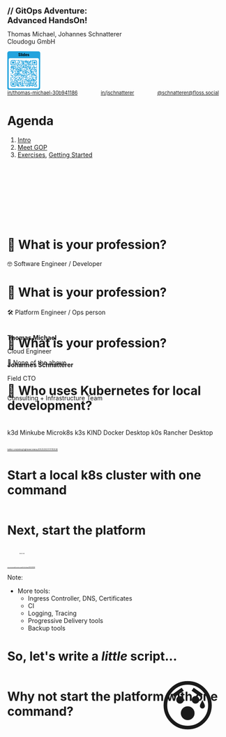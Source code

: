 <style>
/* You can optimize the font size of your presentation inline like so: */
  .reveal {
    font-size: 45px
  }
.reveal h1,
.reveal h2,
.reveal h3,
.reveal h4,
.reveal h5,
.reveal h6 {
  /* Save some space on the slides */
  margin: 0 0 20px 0;
}
</style>

<!-- .slide: style="text-align: center !important;font-size: 80%;"  -->
<!-- .slide: data-background-image="dist/theme/images/title-white.svg"  -->

<h1 class="title" style="margin-top: 0; font-size: 130%">
    <span class="title-accent">//</span> 
    GitOps Adventure:<br/> Advanced HandsOn!
</h1>
<p style="margin-top: 0">Thomas Michael, Johannes Schnatterer 
<br/>Cloudogu GmbH</p> 
<a style="margin: 0" title="Link to slides" href="https://cloudogu.github.io/workshop-cloudland25">
<?xml version="1.0" encoding="utf-8"?>
<svg xmlns="http://www.w3.org/2000/svg" xmlns:xlink="http://www.w3.org/1999/xlink" xml:space="preserve" width="15%" viewBox="0 0 1063.75 1241.0416666667"><g transform="scale(44.322916666667)" fill="#23a3dd"><path d="M1.3,28L22.6,28c0.7,0,1.3-0.6,1.3-1.3L24,1.4c0-0.7-0.6-1.3-1.3-1.3L1.4,0C0.7,0,0.1,0.6,0,1.3L0,26.6 C-0.1,27.4,0.5,28,1.3,28z M1,6c0-0.6,0.5-1,1-1L22,5c0.6,0,1,0.5,1,1L23,26c0,0.6-0.5,1-1,1L2,27c-0.6,0-1-0.5-1-1L1,6z"/></g>
    <g transform="translate(0,177.29166666667)" fill="#23a3dd">
<g transform="translate(290.375,106.375) scale(3.9483333333333)"><rect width="6" height="6"/></g>
        <g transform="translate(336.375,106.375) scale(3.9483333333333)"><rect width="6" height="6"/></g>
        <g transform="translate(359.375,106.375) scale(3.9483333333333)"><rect width="6" height="6"/></g>
        <g transform="translate(405.375,106.375) scale(3.9483333333333)"><rect width="6" height="6"/></g>
        <g transform="translate(451.375,106.375) scale(3.9483333333333)"><rect width="6" height="6"/></g>
        <g transform="translate(589.375,106.375) scale(3.9483333333333)"><rect width="6" height="6"/></g>
        <g transform="translate(750.375,106.375) scale(3.9483333333333)"><rect width="6" height="6"/></g>
        <g transform="translate(336.375,129.375) scale(3.9483333333333)"><rect width="6" height="6"/></g>
        <g transform="translate(382.375,129.375) scale(3.9483333333333)"><rect width="6" height="6"/></g>
        <g transform="translate(451.375,129.375) scale(3.9483333333333)"><rect width="6" height="6"/></g>
        <g transform="translate(474.375,129.375) scale(3.9483333333333)"><rect width="6" height="6"/></g>
        <g transform="translate(497.375,129.375) scale(3.9483333333333)"><rect width="6" height="6"/></g>
        <g transform="translate(520.375,129.375) scale(3.9483333333333)"><rect width="6" height="6"/></g>
        <g transform="translate(543.375,129.375) scale(3.9483333333333)"><rect width="6" height="6"/></g>
        <g transform="translate(566.375,129.375) scale(3.9483333333333)"><rect width="6" height="6"/></g>
        <g transform="translate(589.375,129.375) scale(3.9483333333333)"><rect width="6" height="6"/></g>
        <g transform="translate(612.375,129.375) scale(3.9483333333333)"><rect width="6" height="6"/></g>
        <g transform="translate(635.375,129.375) scale(3.9483333333333)"><rect width="6" height="6"/></g>
        <g transform="translate(658.375,129.375) scale(3.9483333333333)"><rect width="6" height="6"/></g>
        <g transform="translate(681.375,129.375) scale(3.9483333333333)"><rect width="6" height="6"/></g>
        <g transform="translate(727.375,129.375) scale(3.9483333333333)"><rect width="6" height="6"/></g>
        <g transform="translate(750.375,129.375) scale(3.9483333333333)"><rect width="6" height="6"/></g>
        <g transform="translate(382.375,152.375) scale(3.9483333333333)"><rect width="6" height="6"/></g>
        <g transform="translate(451.375,152.375) scale(3.9483333333333)"><rect width="6" height="6"/></g>
        <g transform="translate(497.375,152.375) scale(3.9483333333333)"><rect width="6" height="6"/></g>
        <g transform="translate(566.375,152.375) scale(3.9483333333333)"><rect width="6" height="6"/></g>
        <g transform="translate(589.375,152.375) scale(3.9483333333333)"><rect width="6" height="6"/></g>
        <g transform="translate(612.375,152.375) scale(3.9483333333333)"><rect width="6" height="6"/></g>
        <g transform="translate(635.375,152.375) scale(3.9483333333333)"><rect width="6" height="6"/></g>
        <g transform="translate(704.375,152.375) scale(3.9483333333333)"><rect width="6" height="6"/></g>
        <g transform="translate(727.375,152.375) scale(3.9483333333333)"><rect width="6" height="6"/></g>
        <g transform="translate(750.375,152.375) scale(3.9483333333333)"><rect width="6" height="6"/></g>
        <g transform="translate(313.375,175.375) scale(3.9483333333333)"><rect width="6" height="6"/></g>
        <g transform="translate(359.375,175.375) scale(3.9483333333333)"><rect width="6" height="6"/></g>
        <g transform="translate(382.375,175.375) scale(3.9483333333333)"><rect width="6" height="6"/></g>
        <g transform="translate(474.375,175.375) scale(3.9483333333333)"><rect width="6" height="6"/></g>
        <g transform="translate(497.375,175.375) scale(3.9483333333333)"><rect width="6" height="6"/></g>
        <g transform="translate(520.375,175.375) scale(3.9483333333333)"><rect width="6" height="6"/></g>
        <g transform="translate(566.375,175.375) scale(3.9483333333333)"><rect width="6" height="6"/></g>
        <g transform="translate(612.375,175.375) scale(3.9483333333333)"><rect width="6" height="6"/></g>
        <g transform="translate(635.375,175.375) scale(3.9483333333333)"><rect width="6" height="6"/></g>
        <g transform="translate(658.375,175.375) scale(3.9483333333333)"><rect width="6" height="6"/></g>
        <g transform="translate(681.375,175.375) scale(3.9483333333333)"><rect width="6" height="6"/></g>
        <g transform="translate(704.375,175.375) scale(3.9483333333333)"><rect width="6" height="6"/></g>
        <g transform="translate(727.375,175.375) scale(3.9483333333333)"><rect width="6" height="6"/></g>
        <g transform="translate(290.375,198.375) scale(3.9483333333333)"><rect width="6" height="6"/></g>
        <g transform="translate(336.375,198.375) scale(3.9483333333333)"><rect width="6" height="6"/></g>
        <g transform="translate(451.375,198.375) scale(3.9483333333333)"><rect width="6" height="6"/></g>
        <g transform="translate(497.375,198.375) scale(3.9483333333333)"><rect width="6" height="6"/></g>
        <g transform="translate(520.375,198.375) scale(3.9483333333333)"><rect width="6" height="6"/></g>
        <g transform="translate(635.375,198.375) scale(3.9483333333333)"><rect width="6" height="6"/></g>
        <g transform="translate(681.375,198.375) scale(3.9483333333333)"><rect width="6" height="6"/></g>
        <g transform="translate(290.375,221.375) scale(3.9483333333333)"><rect width="6" height="6"/></g>
        <g transform="translate(336.375,221.375) scale(3.9483333333333)"><rect width="6" height="6"/></g>
        <g transform="translate(359.375,221.375) scale(3.9483333333333)"><rect width="6" height="6"/></g>
        <g transform="translate(405.375,221.375) scale(3.9483333333333)"><rect width="6" height="6"/></g>
        <g transform="translate(474.375,221.375) scale(3.9483333333333)"><rect width="6" height="6"/></g>
        <g transform="translate(497.375,221.375) scale(3.9483333333333)"><rect width="6" height="6"/></g>
        <g transform="translate(520.375,221.375) scale(3.9483333333333)"><rect width="6" height="6"/></g>
        <g transform="translate(566.375,221.375) scale(3.9483333333333)"><rect width="6" height="6"/></g>
        <g transform="translate(612.375,221.375) scale(3.9483333333333)"><rect width="6" height="6"/></g>
        <g transform="translate(658.375,221.375) scale(3.9483333333333)"><rect width="6" height="6"/></g>
        <g transform="translate(681.375,221.375) scale(3.9483333333333)"><rect width="6" height="6"/></g>
        <g transform="translate(704.375,221.375) scale(3.9483333333333)"><rect width="6" height="6"/></g>
        <g transform="translate(727.375,221.375) scale(3.9483333333333)"><rect width="6" height="6"/></g>
        <g transform="translate(750.375,221.375) scale(3.9483333333333)"><rect width="6" height="6"/></g>
        <g transform="translate(290.375,244.375) scale(3.9483333333333)"><rect width="6" height="6"/></g>
        <g transform="translate(336.375,244.375) scale(3.9483333333333)"><rect width="6" height="6"/></g>
        <g transform="translate(382.375,244.375) scale(3.9483333333333)"><rect width="6" height="6"/></g>
        <g transform="translate(428.375,244.375) scale(3.9483333333333)"><rect width="6" height="6"/></g>
        <g transform="translate(474.375,244.375) scale(3.9483333333333)"><rect width="6" height="6"/></g>
        <g transform="translate(520.375,244.375) scale(3.9483333333333)"><rect width="6" height="6"/></g>
        <g transform="translate(566.375,244.375) scale(3.9483333333333)"><rect width="6" height="6"/></g>
        <g transform="translate(612.375,244.375) scale(3.9483333333333)"><rect width="6" height="6"/></g>
        <g transform="translate(658.375,244.375) scale(3.9483333333333)"><rect width="6" height="6"/></g>
        <g transform="translate(704.375,244.375) scale(3.9483333333333)"><rect width="6" height="6"/></g>
        <g transform="translate(750.375,244.375) scale(3.9483333333333)"><rect width="6" height="6"/></g>
        <g transform="translate(313.375,267.375) scale(3.9483333333333)"><rect width="6" height="6"/></g>
        <g transform="translate(336.375,267.375) scale(3.9483333333333)"><rect width="6" height="6"/></g>
        <g transform="translate(382.375,267.375) scale(3.9483333333333)"><rect width="6" height="6"/></g>
        <g transform="translate(451.375,267.375) scale(3.9483333333333)"><rect width="6" height="6"/></g>
        <g transform="translate(520.375,267.375) scale(3.9483333333333)"><rect width="6" height="6"/></g>
        <g transform="translate(566.375,267.375) scale(3.9483333333333)"><rect width="6" height="6"/></g>
        <g transform="translate(589.375,267.375) scale(3.9483333333333)"><rect width="6" height="6"/></g>
        <g transform="translate(612.375,267.375) scale(3.9483333333333)"><rect width="6" height="6"/></g>
        <g transform="translate(681.375,267.375) scale(3.9483333333333)"><rect width="6" height="6"/></g>
        <g transform="translate(750.375,267.375) scale(3.9483333333333)"><rect width="6" height="6"/></g>
        <g transform="translate(129.375,290.375) scale(3.9483333333333)"><rect width="6" height="6"/></g>
        <g transform="translate(152.375,290.375) scale(3.9483333333333)"><rect width="6" height="6"/></g>
        <g transform="translate(175.375,290.375) scale(3.9483333333333)"><rect width="6" height="6"/></g>
        <g transform="translate(198.375,290.375) scale(3.9483333333333)"><rect width="6" height="6"/></g>
        <g transform="translate(221.375,290.375) scale(3.9483333333333)"><rect width="6" height="6"/></g>
        <g transform="translate(244.375,290.375) scale(3.9483333333333)"><rect width="6" height="6"/></g>
        <g transform="translate(267.375,290.375) scale(3.9483333333333)"><rect width="6" height="6"/></g>
        <g transform="translate(313.375,290.375) scale(3.9483333333333)"><rect width="6" height="6"/></g>
        <g transform="translate(405.375,290.375) scale(3.9483333333333)"><rect width="6" height="6"/></g>
        <g transform="translate(428.375,290.375) scale(3.9483333333333)"><rect width="6" height="6"/></g>
        <g transform="translate(451.375,290.375) scale(3.9483333333333)"><rect width="6" height="6"/></g>
        <g transform="translate(497.375,290.375) scale(3.9483333333333)"><rect width="6" height="6"/></g>
        <g transform="translate(520.375,290.375) scale(3.9483333333333)"><rect width="6" height="6"/></g>
        <g transform="translate(566.375,290.375) scale(3.9483333333333)"><rect width="6" height="6"/></g>
        <g transform="translate(612.375,290.375) scale(3.9483333333333)"><rect width="6" height="6"/></g>
        <g transform="translate(658.375,290.375) scale(3.9483333333333)"><rect width="6" height="6"/></g>
        <g transform="translate(704.375,290.375) scale(3.9483333333333)"><rect width="6" height="6"/></g>
        <g transform="translate(750.375,290.375) scale(3.9483333333333)"><rect width="6" height="6"/></g>
        <g transform="translate(819.375,290.375) scale(3.9483333333333)"><rect width="6" height="6"/></g>
        <g transform="translate(842.375,290.375) scale(3.9483333333333)"><rect width="6" height="6"/></g>
        <g transform="translate(934.375,290.375) scale(3.9483333333333)"><rect width="6" height="6"/></g>
        <g transform="translate(106.375,313.375) scale(3.9483333333333)"><rect width="6" height="6"/></g>
        <g transform="translate(129.375,313.375) scale(3.9483333333333)"><rect width="6" height="6"/></g>
        <g transform="translate(152.375,313.375) scale(3.9483333333333)"><rect width="6" height="6"/></g>
        <g transform="translate(198.375,313.375) scale(3.9483333333333)"><rect width="6" height="6"/></g>
        <g transform="translate(336.375,313.375) scale(3.9483333333333)"><rect width="6" height="6"/></g>
        <g transform="translate(359.375,313.375) scale(3.9483333333333)"><rect width="6" height="6"/></g>
        <g transform="translate(497.375,313.375) scale(3.9483333333333)"><rect width="6" height="6"/></g>
        <g transform="translate(520.375,313.375) scale(3.9483333333333)"><rect width="6" height="6"/></g>
        <g transform="translate(566.375,313.375) scale(3.9483333333333)"><rect width="6" height="6"/></g>
        <g transform="translate(612.375,313.375) scale(3.9483333333333)"><rect width="6" height="6"/></g>
        <g transform="translate(635.375,313.375) scale(3.9483333333333)"><rect width="6" height="6"/></g>
        <g transform="translate(658.375,313.375) scale(3.9483333333333)"><rect width="6" height="6"/></g>
        <g transform="translate(681.375,313.375) scale(3.9483333333333)"><rect width="6" height="6"/></g>
        <g transform="translate(727.375,313.375) scale(3.9483333333333)"><rect width="6" height="6"/></g>
        <g transform="translate(865.375,313.375) scale(3.9483333333333)"><rect width="6" height="6"/></g>
        <g transform="translate(106.375,336.375) scale(3.9483333333333)"><rect width="6" height="6"/></g>
        <g transform="translate(129.375,336.375) scale(3.9483333333333)"><rect width="6" height="6"/></g>
        <g transform="translate(152.375,336.375) scale(3.9483333333333)"><rect width="6" height="6"/></g>
        <g transform="translate(175.375,336.375) scale(3.9483333333333)"><rect width="6" height="6"/></g>
        <g transform="translate(198.375,336.375) scale(3.9483333333333)"><rect width="6" height="6"/></g>
        <g transform="translate(244.375,336.375) scale(3.9483333333333)"><rect width="6" height="6"/></g>
        <g transform="translate(267.375,336.375) scale(3.9483333333333)"><rect width="6" height="6"/></g>
        <g transform="translate(313.375,336.375) scale(3.9483333333333)"><rect width="6" height="6"/></g>
        <g transform="translate(359.375,336.375) scale(3.9483333333333)"><rect width="6" height="6"/></g>
        <g transform="translate(382.375,336.375) scale(3.9483333333333)"><rect width="6" height="6"/></g>
        <g transform="translate(405.375,336.375) scale(3.9483333333333)"><rect width="6" height="6"/></g>
        <g transform="translate(451.375,336.375) scale(3.9483333333333)"><rect width="6" height="6"/></g>
        <g transform="translate(474.375,336.375) scale(3.9483333333333)"><rect width="6" height="6"/></g>
        <g transform="translate(497.375,336.375) scale(3.9483333333333)"><rect width="6" height="6"/></g>
        <g transform="translate(520.375,336.375) scale(3.9483333333333)"><rect width="6" height="6"/></g>
        <g transform="translate(543.375,336.375) scale(3.9483333333333)"><rect width="6" height="6"/></g>
        <g transform="translate(566.375,336.375) scale(3.9483333333333)"><rect width="6" height="6"/></g>
        <g transform="translate(589.375,336.375) scale(3.9483333333333)"><rect width="6" height="6"/></g>
        <g transform="translate(612.375,336.375) scale(3.9483333333333)"><rect width="6" height="6"/></g>
        <g transform="translate(681.375,336.375) scale(3.9483333333333)"><rect width="6" height="6"/></g>
        <g transform="translate(704.375,336.375) scale(3.9483333333333)"><rect width="6" height="6"/></g>
        <g transform="translate(727.375,336.375) scale(3.9483333333333)"><rect width="6" height="6"/></g>
        <g transform="translate(750.375,336.375) scale(3.9483333333333)"><rect width="6" height="6"/></g>
        <g transform="translate(796.375,336.375) scale(3.9483333333333)"><rect width="6" height="6"/></g>
        <g transform="translate(819.375,336.375) scale(3.9483333333333)"><rect width="6" height="6"/></g>
        <g transform="translate(842.375,336.375) scale(3.9483333333333)"><rect width="6" height="6"/></g>
        <g transform="translate(865.375,336.375) scale(3.9483333333333)"><rect width="6" height="6"/></g>
        <g transform="translate(888.375,336.375) scale(3.9483333333333)"><rect width="6" height="6"/></g>
        <g transform="translate(911.375,336.375) scale(3.9483333333333)"><rect width="6" height="6"/></g>
        <g transform="translate(934.375,336.375) scale(3.9483333333333)"><rect width="6" height="6"/></g>
        <g transform="translate(129.375,359.375) scale(3.9483333333333)"><rect width="6" height="6"/></g>
        <g transform="translate(175.375,359.375) scale(3.9483333333333)"><rect width="6" height="6"/></g>
        <g transform="translate(198.375,359.375) scale(3.9483333333333)"><rect width="6" height="6"/></g>
        <g transform="translate(221.375,359.375) scale(3.9483333333333)"><rect width="6" height="6"/></g>
        <g transform="translate(267.375,359.375) scale(3.9483333333333)"><rect width="6" height="6"/></g>
        <g transform="translate(313.375,359.375) scale(3.9483333333333)"><rect width="6" height="6"/></g>
        <g transform="translate(405.375,359.375) scale(3.9483333333333)"><rect width="6" height="6"/></g>
        <g transform="translate(428.375,359.375) scale(3.9483333333333)"><rect width="6" height="6"/></g>
        <g transform="translate(589.375,359.375) scale(3.9483333333333)"><rect width="6" height="6"/></g>
        <g transform="translate(635.375,359.375) scale(3.9483333333333)"><rect width="6" height="6"/></g>
        <g transform="translate(704.375,359.375) scale(3.9483333333333)"><rect width="6" height="6"/></g>
        <g transform="translate(727.375,359.375) scale(3.9483333333333)"><rect width="6" height="6"/></g>
        <g transform="translate(796.375,359.375) scale(3.9483333333333)"><rect width="6" height="6"/></g>
        <g transform="translate(865.375,359.375) scale(3.9483333333333)"><rect width="6" height="6"/></g>
        <g transform="translate(106.375,382.375) scale(3.9483333333333)"><rect width="6" height="6"/></g>
        <g transform="translate(175.375,382.375) scale(3.9483333333333)"><rect width="6" height="6"/></g>
        <g transform="translate(198.375,382.375) scale(3.9483333333333)"><rect width="6" height="6"/></g>
        <g transform="translate(244.375,382.375) scale(3.9483333333333)"><rect width="6" height="6"/></g>
        <g transform="translate(290.375,382.375) scale(3.9483333333333)"><rect width="6" height="6"/></g>
        <g transform="translate(313.375,382.375) scale(3.9483333333333)"><rect width="6" height="6"/></g>
        <g transform="translate(336.375,382.375) scale(3.9483333333333)"><rect width="6" height="6"/></g>
        <g transform="translate(359.375,382.375) scale(3.9483333333333)"><rect width="6" height="6"/></g>
        <g transform="translate(382.375,382.375) scale(3.9483333333333)"><rect width="6" height="6"/></g>
        <g transform="translate(405.375,382.375) scale(3.9483333333333)"><rect width="6" height="6"/></g>
        <g transform="translate(451.375,382.375) scale(3.9483333333333)"><rect width="6" height="6"/></g>
        <g transform="translate(474.375,382.375) scale(3.9483333333333)"><rect width="6" height="6"/></g>
        <g transform="translate(543.375,382.375) scale(3.9483333333333)"><rect width="6" height="6"/></g>
        <g transform="translate(612.375,382.375) scale(3.9483333333333)"><rect width="6" height="6"/></g>
        <g transform="translate(635.375,382.375) scale(3.9483333333333)"><rect width="6" height="6"/></g>
        <g transform="translate(681.375,382.375) scale(3.9483333333333)"><rect width="6" height="6"/></g>
        <g transform="translate(704.375,382.375) scale(3.9483333333333)"><rect width="6" height="6"/></g>
        <g transform="translate(727.375,382.375) scale(3.9483333333333)"><rect width="6" height="6"/></g>
        <g transform="translate(773.375,382.375) scale(3.9483333333333)"><rect width="6" height="6"/></g>
        <g transform="translate(796.375,382.375) scale(3.9483333333333)"><rect width="6" height="6"/></g>
        <g transform="translate(842.375,382.375) scale(3.9483333333333)"><rect width="6" height="6"/></g>
        <g transform="translate(888.375,382.375) scale(3.9483333333333)"><rect width="6" height="6"/></g>
        <g transform="translate(934.375,382.375) scale(3.9483333333333)"><rect width="6" height="6"/></g>
        <g transform="translate(106.375,405.375) scale(3.9483333333333)"><rect width="6" height="6"/></g>
        <g transform="translate(175.375,405.375) scale(3.9483333333333)"><rect width="6" height="6"/></g>
        <g transform="translate(267.375,405.375) scale(3.9483333333333)"><rect width="6" height="6"/></g>
        <g transform="translate(290.375,405.375) scale(3.9483333333333)"><rect width="6" height="6"/></g>
        <g transform="translate(336.375,405.375) scale(3.9483333333333)"><rect width="6" height="6"/></g>
        <g transform="translate(359.375,405.375) scale(3.9483333333333)"><rect width="6" height="6"/></g>
        <g transform="translate(405.375,405.375) scale(3.9483333333333)"><rect width="6" height="6"/></g>
        <g transform="translate(428.375,405.375) scale(3.9483333333333)"><rect width="6" height="6"/></g>
        <g transform="translate(520.375,405.375) scale(3.9483333333333)"><rect width="6" height="6"/></g>
        <g transform="translate(589.375,405.375) scale(3.9483333333333)"><rect width="6" height="6"/></g>
        <g transform="translate(635.375,405.375) scale(3.9483333333333)"><rect width="6" height="6"/></g>
        <g transform="translate(750.375,405.375) scale(3.9483333333333)"><rect width="6" height="6"/></g>
        <g transform="translate(773.375,405.375) scale(3.9483333333333)"><rect width="6" height="6"/></g>
        <g transform="translate(819.375,405.375) scale(3.9483333333333)"><rect width="6" height="6"/></g>
        <g transform="translate(865.375,405.375) scale(3.9483333333333)"><rect width="6" height="6"/></g>
        <g transform="translate(888.375,405.375) scale(3.9483333333333)"><rect width="6" height="6"/></g>
        <g transform="translate(911.375,405.375) scale(3.9483333333333)"><rect width="6" height="6"/></g>
        <g transform="translate(129.375,428.375) scale(3.9483333333333)"><rect width="6" height="6"/></g>
        <g transform="translate(175.375,428.375) scale(3.9483333333333)"><rect width="6" height="6"/></g>
        <g transform="translate(244.375,428.375) scale(3.9483333333333)"><rect width="6" height="6"/></g>
        <g transform="translate(290.375,428.375) scale(3.9483333333333)"><rect width="6" height="6"/></g>
        <g transform="translate(336.375,428.375) scale(3.9483333333333)"><rect width="6" height="6"/></g>
        <g transform="translate(382.375,428.375) scale(3.9483333333333)"><rect width="6" height="6"/></g>
        <g transform="translate(405.375,428.375) scale(3.9483333333333)"><rect width="6" height="6"/></g>
        <g transform="translate(428.375,428.375) scale(3.9483333333333)"><rect width="6" height="6"/></g>
        <g transform="translate(451.375,428.375) scale(3.9483333333333)"><rect width="6" height="6"/></g>
        <g transform="translate(474.375,428.375) scale(3.9483333333333)"><rect width="6" height="6"/></g>
        <g transform="translate(543.375,428.375) scale(3.9483333333333)"><rect width="6" height="6"/></g>
        <g transform="translate(566.375,428.375) scale(3.9483333333333)"><rect width="6" height="6"/></g>
        <g transform="translate(589.375,428.375) scale(3.9483333333333)"><rect width="6" height="6"/></g>
        <g transform="translate(681.375,428.375) scale(3.9483333333333)"><rect width="6" height="6"/></g>
        <g transform="translate(727.375,428.375) scale(3.9483333333333)"><rect width="6" height="6"/></g>
        <g transform="translate(750.375,428.375) scale(3.9483333333333)"><rect width="6" height="6"/></g>
        <g transform="translate(865.375,428.375) scale(3.9483333333333)"><rect width="6" height="6"/></g>
        <g transform="translate(911.375,428.375) scale(3.9483333333333)"><rect width="6" height="6"/></g>
        <g transform="translate(934.375,428.375) scale(3.9483333333333)"><rect width="6" height="6"/></g>
        <g transform="translate(106.375,451.375) scale(3.9483333333333)"><rect width="6" height="6"/></g>
        <g transform="translate(129.375,451.375) scale(3.9483333333333)"><rect width="6" height="6"/></g>
        <g transform="translate(152.375,451.375) scale(3.9483333333333)"><rect width="6" height="6"/></g>
        <g transform="translate(221.375,451.375) scale(3.9483333333333)"><rect width="6" height="6"/></g>
        <g transform="translate(313.375,451.375) scale(3.9483333333333)"><rect width="6" height="6"/></g>
        <g transform="translate(336.375,451.375) scale(3.9483333333333)"><rect width="6" height="6"/></g>
        <g transform="translate(359.375,451.375) scale(3.9483333333333)"><rect width="6" height="6"/></g>
        <g transform="translate(382.375,451.375) scale(3.9483333333333)"><rect width="6" height="6"/></g>
        <g transform="translate(405.375,451.375) scale(3.9483333333333)"><rect width="6" height="6"/></g>
        <g transform="translate(428.375,451.375) scale(3.9483333333333)"><rect width="6" height="6"/></g>
        <g transform="translate(497.375,451.375) scale(3.9483333333333)"><rect width="6" height="6"/></g>
        <g transform="translate(520.375,451.375) scale(3.9483333333333)"><rect width="6" height="6"/></g>
        <g transform="translate(589.375,451.375) scale(3.9483333333333)"><rect width="6" height="6"/></g>
        <g transform="translate(612.375,451.375) scale(3.9483333333333)"><rect width="6" height="6"/></g>
        <g transform="translate(635.375,451.375) scale(3.9483333333333)"><rect width="6" height="6"/></g>
        <g transform="translate(727.375,451.375) scale(3.9483333333333)"><rect width="6" height="6"/></g>
        <g transform="translate(750.375,451.375) scale(3.9483333333333)"><rect width="6" height="6"/></g>
        <g transform="translate(773.375,451.375) scale(3.9483333333333)"><rect width="6" height="6"/></g>
        <g transform="translate(796.375,451.375) scale(3.9483333333333)"><rect width="6" height="6"/></g>
        <g transform="translate(842.375,451.375) scale(3.9483333333333)"><rect width="6" height="6"/></g>
        <g transform="translate(911.375,451.375) scale(3.9483333333333)"><rect width="6" height="6"/></g>
        <g transform="translate(152.375,474.375) scale(3.9483333333333)"><rect width="6" height="6"/></g>
        <g transform="translate(175.375,474.375) scale(3.9483333333333)"><rect width="6" height="6"/></g>
        <g transform="translate(244.375,474.375) scale(3.9483333333333)"><rect width="6" height="6"/></g>
        <g transform="translate(267.375,474.375) scale(3.9483333333333)"><rect width="6" height="6"/></g>
        <g transform="translate(313.375,474.375) scale(3.9483333333333)"><rect width="6" height="6"/></g>
        <g transform="translate(336.375,474.375) scale(3.9483333333333)"><rect width="6" height="6"/></g>
        <g transform="translate(359.375,474.375) scale(3.9483333333333)"><rect width="6" height="6"/></g>
        <g transform="translate(474.375,474.375) scale(3.9483333333333)"><rect width="6" height="6"/></g>
        <g transform="translate(497.375,474.375) scale(3.9483333333333)"><rect width="6" height="6"/></g>
        <g transform="translate(543.375,474.375) scale(3.9483333333333)"><rect width="6" height="6"/></g>
        <g transform="translate(566.375,474.375) scale(3.9483333333333)"><rect width="6" height="6"/></g>
        <g transform="translate(589.375,474.375) scale(3.9483333333333)"><rect width="6" height="6"/></g>
        <g transform="translate(635.375,474.375) scale(3.9483333333333)"><rect width="6" height="6"/></g>
        <g transform="translate(681.375,474.375) scale(3.9483333333333)"><rect width="6" height="6"/></g>
        <g transform="translate(750.375,474.375) scale(3.9483333333333)"><rect width="6" height="6"/></g>
        <g transform="translate(773.375,474.375) scale(3.9483333333333)"><rect width="6" height="6"/></g>
        <g transform="translate(796.375,474.375) scale(3.9483333333333)"><rect width="6" height="6"/></g>
        <g transform="translate(842.375,474.375) scale(3.9483333333333)"><rect width="6" height="6"/></g>
        <g transform="translate(888.375,474.375) scale(3.9483333333333)"><rect width="6" height="6"/></g>
        <g transform="translate(911.375,474.375) scale(3.9483333333333)"><rect width="6" height="6"/></g>
        <g transform="translate(934.375,474.375) scale(3.9483333333333)"><rect width="6" height="6"/></g>
        <g transform="translate(152.375,497.375) scale(3.9483333333333)"><rect width="6" height="6"/></g>
        <g transform="translate(175.375,497.375) scale(3.9483333333333)"><rect width="6" height="6"/></g>
        <g transform="translate(336.375,497.375) scale(3.9483333333333)"><rect width="6" height="6"/></g>
        <g transform="translate(382.375,497.375) scale(3.9483333333333)"><rect width="6" height="6"/></g>
        <g transform="translate(497.375,497.375) scale(3.9483333333333)"><rect width="6" height="6"/></g>
        <g transform="translate(566.375,497.375) scale(3.9483333333333)"><rect width="6" height="6"/></g>
        <g transform="translate(589.375,497.375) scale(3.9483333333333)"><rect width="6" height="6"/></g>
        <g transform="translate(612.375,497.375) scale(3.9483333333333)"><rect width="6" height="6"/></g>
        <g transform="translate(658.375,497.375) scale(3.9483333333333)"><rect width="6" height="6"/></g>
        <g transform="translate(681.375,497.375) scale(3.9483333333333)"><rect width="6" height="6"/></g>
        <g transform="translate(750.375,497.375) scale(3.9483333333333)"><rect width="6" height="6"/></g>
        <g transform="translate(773.375,497.375) scale(3.9483333333333)"><rect width="6" height="6"/></g>
        <g transform="translate(819.375,497.375) scale(3.9483333333333)"><rect width="6" height="6"/></g>
        <g transform="translate(152.375,520.375) scale(3.9483333333333)"><rect width="6" height="6"/></g>
        <g transform="translate(244.375,520.375) scale(3.9483333333333)"><rect width="6" height="6"/></g>
        <g transform="translate(267.375,520.375) scale(3.9483333333333)"><rect width="6" height="6"/></g>
        <g transform="translate(290.375,520.375) scale(3.9483333333333)"><rect width="6" height="6"/></g>
        <g transform="translate(313.375,520.375) scale(3.9483333333333)"><rect width="6" height="6"/></g>
        <g transform="translate(336.375,520.375) scale(3.9483333333333)"><rect width="6" height="6"/></g>
        <g transform="translate(359.375,520.375) scale(3.9483333333333)"><rect width="6" height="6"/></g>
        <g transform="translate(382.375,520.375) scale(3.9483333333333)"><rect width="6" height="6"/></g>
        <g transform="translate(474.375,520.375) scale(3.9483333333333)"><rect width="6" height="6"/></g>
        <g transform="translate(520.375,520.375) scale(3.9483333333333)"><rect width="6" height="6"/></g>
        <g transform="translate(543.375,520.375) scale(3.9483333333333)"><rect width="6" height="6"/></g>
        <g transform="translate(589.375,520.375) scale(3.9483333333333)"><rect width="6" height="6"/></g>
        <g transform="translate(612.375,520.375) scale(3.9483333333333)"><rect width="6" height="6"/></g>
        <g transform="translate(704.375,520.375) scale(3.9483333333333)"><rect width="6" height="6"/></g>
        <g transform="translate(727.375,520.375) scale(3.9483333333333)"><rect width="6" height="6"/></g>
        <g transform="translate(773.375,520.375) scale(3.9483333333333)"><rect width="6" height="6"/></g>
        <g transform="translate(819.375,520.375) scale(3.9483333333333)"><rect width="6" height="6"/></g>
        <g transform="translate(842.375,520.375) scale(3.9483333333333)"><rect width="6" height="6"/></g>
        <g transform="translate(911.375,520.375) scale(3.9483333333333)"><rect width="6" height="6"/></g>
        <g transform="translate(934.375,520.375) scale(3.9483333333333)"><rect width="6" height="6"/></g>
        <g transform="translate(106.375,543.375) scale(3.9483333333333)"><rect width="6" height="6"/></g>
        <g transform="translate(221.375,543.375) scale(3.9483333333333)"><rect width="6" height="6"/></g>
        <g transform="translate(267.375,543.375) scale(3.9483333333333)"><rect width="6" height="6"/></g>
        <g transform="translate(313.375,543.375) scale(3.9483333333333)"><rect width="6" height="6"/></g>
        <g transform="translate(336.375,543.375) scale(3.9483333333333)"><rect width="6" height="6"/></g>
        <g transform="translate(359.375,543.375) scale(3.9483333333333)"><rect width="6" height="6"/></g>
        <g transform="translate(405.375,543.375) scale(3.9483333333333)"><rect width="6" height="6"/></g>
        <g transform="translate(428.375,543.375) scale(3.9483333333333)"><rect width="6" height="6"/></g>
        <g transform="translate(520.375,543.375) scale(3.9483333333333)"><rect width="6" height="6"/></g>
        <g transform="translate(589.375,543.375) scale(3.9483333333333)"><rect width="6" height="6"/></g>
        <g transform="translate(658.375,543.375) scale(3.9483333333333)"><rect width="6" height="6"/></g>
        <g transform="translate(727.375,543.375) scale(3.9483333333333)"><rect width="6" height="6"/></g>
        <g transform="translate(773.375,543.375) scale(3.9483333333333)"><rect width="6" height="6"/></g>
        <g transform="translate(819.375,543.375) scale(3.9483333333333)"><rect width="6" height="6"/></g>
        <g transform="translate(865.375,543.375) scale(3.9483333333333)"><rect width="6" height="6"/></g>
        <g transform="translate(198.375,566.375) scale(3.9483333333333)"><rect width="6" height="6"/></g>
        <g transform="translate(244.375,566.375) scale(3.9483333333333)"><rect width="6" height="6"/></g>
        <g transform="translate(290.375,566.375) scale(3.9483333333333)"><rect width="6" height="6"/></g>
        <g transform="translate(313.375,566.375) scale(3.9483333333333)"><rect width="6" height="6"/></g>
        <g transform="translate(336.375,566.375) scale(3.9483333333333)"><rect width="6" height="6"/></g>
        <g transform="translate(382.375,566.375) scale(3.9483333333333)"><rect width="6" height="6"/></g>
        <g transform="translate(405.375,566.375) scale(3.9483333333333)"><rect width="6" height="6"/></g>
        <g transform="translate(451.375,566.375) scale(3.9483333333333)"><rect width="6" height="6"/></g>
        <g transform="translate(474.375,566.375) scale(3.9483333333333)"><rect width="6" height="6"/></g>
        <g transform="translate(543.375,566.375) scale(3.9483333333333)"><rect width="6" height="6"/></g>
        <g transform="translate(612.375,566.375) scale(3.9483333333333)"><rect width="6" height="6"/></g>
        <g transform="translate(658.375,566.375) scale(3.9483333333333)"><rect width="6" height="6"/></g>
        <g transform="translate(681.375,566.375) scale(3.9483333333333)"><rect width="6" height="6"/></g>
        <g transform="translate(704.375,566.375) scale(3.9483333333333)"><rect width="6" height="6"/></g>
        <g transform="translate(773.375,566.375) scale(3.9483333333333)"><rect width="6" height="6"/></g>
        <g transform="translate(796.375,566.375) scale(3.9483333333333)"><rect width="6" height="6"/></g>
        <g transform="translate(819.375,566.375) scale(3.9483333333333)"><rect width="6" height="6"/></g>
        <g transform="translate(842.375,566.375) scale(3.9483333333333)"><rect width="6" height="6"/></g>
        <g transform="translate(865.375,566.375) scale(3.9483333333333)"><rect width="6" height="6"/></g>
        <g transform="translate(888.375,566.375) scale(3.9483333333333)"><rect width="6" height="6"/></g>
        <g transform="translate(934.375,566.375) scale(3.9483333333333)"><rect width="6" height="6"/></g>
        <g transform="translate(106.375,589.375) scale(3.9483333333333)"><rect width="6" height="6"/></g>
        <g transform="translate(129.375,589.375) scale(3.9483333333333)"><rect width="6" height="6"/></g>
        <g transform="translate(152.375,589.375) scale(3.9483333333333)"><rect width="6" height="6"/></g>
        <g transform="translate(221.375,589.375) scale(3.9483333333333)"><rect width="6" height="6"/></g>
        <g transform="translate(267.375,589.375) scale(3.9483333333333)"><rect width="6" height="6"/></g>
        <g transform="translate(290.375,589.375) scale(3.9483333333333)"><rect width="6" height="6"/></g>
        <g transform="translate(336.375,589.375) scale(3.9483333333333)"><rect width="6" height="6"/></g>
        <g transform="translate(382.375,589.375) scale(3.9483333333333)"><rect width="6" height="6"/></g>
        <g transform="translate(428.375,589.375) scale(3.9483333333333)"><rect width="6" height="6"/></g>
        <g transform="translate(451.375,589.375) scale(3.9483333333333)"><rect width="6" height="6"/></g>
        <g transform="translate(474.375,589.375) scale(3.9483333333333)"><rect width="6" height="6"/></g>
        <g transform="translate(497.375,589.375) scale(3.9483333333333)"><rect width="6" height="6"/></g>
        <g transform="translate(520.375,589.375) scale(3.9483333333333)"><rect width="6" height="6"/></g>
        <g transform="translate(543.375,589.375) scale(3.9483333333333)"><rect width="6" height="6"/></g>
        <g transform="translate(566.375,589.375) scale(3.9483333333333)"><rect width="6" height="6"/></g>
        <g transform="translate(589.375,589.375) scale(3.9483333333333)"><rect width="6" height="6"/></g>
        <g transform="translate(635.375,589.375) scale(3.9483333333333)"><rect width="6" height="6"/></g>
        <g transform="translate(773.375,589.375) scale(3.9483333333333)"><rect width="6" height="6"/></g>
        <g transform="translate(819.375,589.375) scale(3.9483333333333)"><rect width="6" height="6"/></g>
        <g transform="translate(865.375,589.375) scale(3.9483333333333)"><rect width="6" height="6"/></g>
        <g transform="translate(888.375,589.375) scale(3.9483333333333)"><rect width="6" height="6"/></g>
        <g transform="translate(911.375,589.375) scale(3.9483333333333)"><rect width="6" height="6"/></g>
        <g transform="translate(152.375,612.375) scale(3.9483333333333)"><rect width="6" height="6"/></g>
        <g transform="translate(244.375,612.375) scale(3.9483333333333)"><rect width="6" height="6"/></g>
        <g transform="translate(267.375,612.375) scale(3.9483333333333)"><rect width="6" height="6"/></g>
        <g transform="translate(336.375,612.375) scale(3.9483333333333)"><rect width="6" height="6"/></g>
        <g transform="translate(451.375,612.375) scale(3.9483333333333)"><rect width="6" height="6"/></g>
        <g transform="translate(497.375,612.375) scale(3.9483333333333)"><rect width="6" height="6"/></g>
        <g transform="translate(520.375,612.375) scale(3.9483333333333)"><rect width="6" height="6"/></g>
        <g transform="translate(612.375,612.375) scale(3.9483333333333)"><rect width="6" height="6"/></g>
        <g transform="translate(727.375,612.375) scale(3.9483333333333)"><rect width="6" height="6"/></g>
        <g transform="translate(773.375,612.375) scale(3.9483333333333)"><rect width="6" height="6"/></g>
        <g transform="translate(888.375,612.375) scale(3.9483333333333)"><rect width="6" height="6"/></g>
        <g transform="translate(934.375,612.375) scale(3.9483333333333)"><rect width="6" height="6"/></g>
        <g transform="translate(152.375,635.375) scale(3.9483333333333)"><rect width="6" height="6"/></g>
        <g transform="translate(198.375,635.375) scale(3.9483333333333)"><rect width="6" height="6"/></g>
        <g transform="translate(405.375,635.375) scale(3.9483333333333)"><rect width="6" height="6"/></g>
        <g transform="translate(451.375,635.375) scale(3.9483333333333)"><rect width="6" height="6"/></g>
        <g transform="translate(520.375,635.375) scale(3.9483333333333)"><rect width="6" height="6"/></g>
        <g transform="translate(566.375,635.375) scale(3.9483333333333)"><rect width="6" height="6"/></g>
        <g transform="translate(589.375,635.375) scale(3.9483333333333)"><rect width="6" height="6"/></g>
        <g transform="translate(612.375,635.375) scale(3.9483333333333)"><rect width="6" height="6"/></g>
        <g transform="translate(704.375,635.375) scale(3.9483333333333)"><rect width="6" height="6"/></g>
        <g transform="translate(773.375,635.375) scale(3.9483333333333)"><rect width="6" height="6"/></g>
        <g transform="translate(819.375,635.375) scale(3.9483333333333)"><rect width="6" height="6"/></g>
        <g transform="translate(934.375,635.375) scale(3.9483333333333)"><rect width="6" height="6"/></g>
        <g transform="translate(106.375,658.375) scale(3.9483333333333)"><rect width="6" height="6"/></g>
        <g transform="translate(152.375,658.375) scale(3.9483333333333)"><rect width="6" height="6"/></g>
        <g transform="translate(221.375,658.375) scale(3.9483333333333)"><rect width="6" height="6"/></g>
        <g transform="translate(244.375,658.375) scale(3.9483333333333)"><rect width="6" height="6"/></g>
        <g transform="translate(313.375,658.375) scale(3.9483333333333)"><rect width="6" height="6"/></g>
        <g transform="translate(359.375,658.375) scale(3.9483333333333)"><rect width="6" height="6"/></g>
        <g transform="translate(382.375,658.375) scale(3.9483333333333)"><rect width="6" height="6"/></g>
        <g transform="translate(474.375,658.375) scale(3.9483333333333)"><rect width="6" height="6"/></g>
        <g transform="translate(520.375,658.375) scale(3.9483333333333)"><rect width="6" height="6"/></g>
        <g transform="translate(566.375,658.375) scale(3.9483333333333)"><rect width="6" height="6"/></g>
        <g transform="translate(612.375,658.375) scale(3.9483333333333)"><rect width="6" height="6"/></g>
        <g transform="translate(658.375,658.375) scale(3.9483333333333)"><rect width="6" height="6"/></g>
        <g transform="translate(796.375,658.375) scale(3.9483333333333)"><rect width="6" height="6"/></g>
        <g transform="translate(842.375,658.375) scale(3.9483333333333)"><rect width="6" height="6"/></g>
        <g transform="translate(888.375,658.375) scale(3.9483333333333)"><rect width="6" height="6"/></g>
        <g transform="translate(911.375,658.375) scale(3.9483333333333)"><rect width="6" height="6"/></g>
        <g transform="translate(934.375,658.375) scale(3.9483333333333)"><rect width="6" height="6"/></g>
        <g transform="translate(106.375,681.375) scale(3.9483333333333)"><rect width="6" height="6"/></g>
        <g transform="translate(198.375,681.375) scale(3.9483333333333)"><rect width="6" height="6"/></g>
        <g transform="translate(267.375,681.375) scale(3.9483333333333)"><rect width="6" height="6"/></g>
        <g transform="translate(290.375,681.375) scale(3.9483333333333)"><rect width="6" height="6"/></g>
        <g transform="translate(382.375,681.375) scale(3.9483333333333)"><rect width="6" height="6"/></g>
        <g transform="translate(405.375,681.375) scale(3.9483333333333)"><rect width="6" height="6"/></g>
        <g transform="translate(451.375,681.375) scale(3.9483333333333)"><rect width="6" height="6"/></g>
        <g transform="translate(497.375,681.375) scale(3.9483333333333)"><rect width="6" height="6"/></g>
        <g transform="translate(589.375,681.375) scale(3.9483333333333)"><rect width="6" height="6"/></g>
        <g transform="translate(635.375,681.375) scale(3.9483333333333)"><rect width="6" height="6"/></g>
        <g transform="translate(704.375,681.375) scale(3.9483333333333)"><rect width="6" height="6"/></g>
        <g transform="translate(727.375,681.375) scale(3.9483333333333)"><rect width="6" height="6"/></g>
        <g transform="translate(750.375,681.375) scale(3.9483333333333)"><rect width="6" height="6"/></g>
        <g transform="translate(796.375,681.375) scale(3.9483333333333)"><rect width="6" height="6"/></g>
        <g transform="translate(911.375,681.375) scale(3.9483333333333)"><rect width="6" height="6"/></g>
        <g transform="translate(106.375,704.375) scale(3.9483333333333)"><rect width="6" height="6"/></g>
        <g transform="translate(244.375,704.375) scale(3.9483333333333)"><rect width="6" height="6"/></g>
        <g transform="translate(267.375,704.375) scale(3.9483333333333)"><rect width="6" height="6"/></g>
        <g transform="translate(359.375,704.375) scale(3.9483333333333)"><rect width="6" height="6"/></g>
        <g transform="translate(428.375,704.375) scale(3.9483333333333)"><rect width="6" height="6"/></g>
        <g transform="translate(451.375,704.375) scale(3.9483333333333)"><rect width="6" height="6"/></g>
        <g transform="translate(589.375,704.375) scale(3.9483333333333)"><rect width="6" height="6"/></g>
        <g transform="translate(681.375,704.375) scale(3.9483333333333)"><rect width="6" height="6"/></g>
        <g transform="translate(796.375,704.375) scale(3.9483333333333)"><rect width="6" height="6"/></g>
        <g transform="translate(819.375,704.375) scale(3.9483333333333)"><rect width="6" height="6"/></g>
        <g transform="translate(842.375,704.375) scale(3.9483333333333)"><rect width="6" height="6"/></g>
        <g transform="translate(911.375,704.375) scale(3.9483333333333)"><rect width="6" height="6"/></g>
        <g transform="translate(934.375,704.375) scale(3.9483333333333)"><rect width="6" height="6"/></g>
        <g transform="translate(106.375,727.375) scale(3.9483333333333)"><rect width="6" height="6"/></g>
        <g transform="translate(152.375,727.375) scale(3.9483333333333)"><rect width="6" height="6"/></g>
        <g transform="translate(221.375,727.375) scale(3.9483333333333)"><rect width="6" height="6"/></g>
        <g transform="translate(313.375,727.375) scale(3.9483333333333)"><rect width="6" height="6"/></g>
        <g transform="translate(336.375,727.375) scale(3.9483333333333)"><rect width="6" height="6"/></g>
        <g transform="translate(359.375,727.375) scale(3.9483333333333)"><rect width="6" height="6"/></g>
        <g transform="translate(405.375,727.375) scale(3.9483333333333)"><rect width="6" height="6"/></g>
        <g transform="translate(428.375,727.375) scale(3.9483333333333)"><rect width="6" height="6"/></g>
        <g transform="translate(497.375,727.375) scale(3.9483333333333)"><rect width="6" height="6"/></g>
        <g transform="translate(543.375,727.375) scale(3.9483333333333)"><rect width="6" height="6"/></g>
        <g transform="translate(566.375,727.375) scale(3.9483333333333)"><rect width="6" height="6"/></g>
        <g transform="translate(589.375,727.375) scale(3.9483333333333)"><rect width="6" height="6"/></g>
        <g transform="translate(612.375,727.375) scale(3.9483333333333)"><rect width="6" height="6"/></g>
        <g transform="translate(658.375,727.375) scale(3.9483333333333)"><rect width="6" height="6"/></g>
        <g transform="translate(704.375,727.375) scale(3.9483333333333)"><rect width="6" height="6"/></g>
        <g transform="translate(750.375,727.375) scale(3.9483333333333)"><rect width="6" height="6"/></g>
        <g transform="translate(773.375,727.375) scale(3.9483333333333)"><rect width="6" height="6"/></g>
        <g transform="translate(819.375,727.375) scale(3.9483333333333)"><rect width="6" height="6"/></g>
        <g transform="translate(842.375,727.375) scale(3.9483333333333)"><rect width="6" height="6"/></g>
        <g transform="translate(865.375,727.375) scale(3.9483333333333)"><rect width="6" height="6"/></g>
        <g transform="translate(911.375,727.375) scale(3.9483333333333)"><rect width="6" height="6"/></g>
        <g transform="translate(106.375,750.375) scale(3.9483333333333)"><rect width="6" height="6"/></g>
        <g transform="translate(152.375,750.375) scale(3.9483333333333)"><rect width="6" height="6"/></g>
        <g transform="translate(221.375,750.375) scale(3.9483333333333)"><rect width="6" height="6"/></g>
        <g transform="translate(244.375,750.375) scale(3.9483333333333)"><rect width="6" height="6"/></g>
        <g transform="translate(267.375,750.375) scale(3.9483333333333)"><rect width="6" height="6"/></g>
        <g transform="translate(290.375,750.375) scale(3.9483333333333)"><rect width="6" height="6"/></g>
        <g transform="translate(359.375,750.375) scale(3.9483333333333)"><rect width="6" height="6"/></g>
        <g transform="translate(405.375,750.375) scale(3.9483333333333)"><rect width="6" height="6"/></g>
        <g transform="translate(474.375,750.375) scale(3.9483333333333)"><rect width="6" height="6"/></g>
        <g transform="translate(612.375,750.375) scale(3.9483333333333)"><rect width="6" height="6"/></g>
        <g transform="translate(635.375,750.375) scale(3.9483333333333)"><rect width="6" height="6"/></g>
        <g transform="translate(658.375,750.375) scale(3.9483333333333)"><rect width="6" height="6"/></g>
        <g transform="translate(681.375,750.375) scale(3.9483333333333)"><rect width="6" height="6"/></g>
        <g transform="translate(704.375,750.375) scale(3.9483333333333)"><rect width="6" height="6"/></g>
        <g transform="translate(750.375,750.375) scale(3.9483333333333)"><rect width="6" height="6"/></g>
        <g transform="translate(773.375,750.375) scale(3.9483333333333)"><rect width="6" height="6"/></g>
        <g transform="translate(796.375,750.375) scale(3.9483333333333)"><rect width="6" height="6"/></g>
        <g transform="translate(819.375,750.375) scale(3.9483333333333)"><rect width="6" height="6"/></g>
        <g transform="translate(842.375,750.375) scale(3.9483333333333)"><rect width="6" height="6"/></g>
        <g transform="translate(865.375,750.375) scale(3.9483333333333)"><rect width="6" height="6"/></g>
        <g transform="translate(888.375,750.375) scale(3.9483333333333)"><rect width="6" height="6"/></g>
        <g transform="translate(911.375,750.375) scale(3.9483333333333)"><rect width="6" height="6"/></g>
        <g transform="translate(290.375,773.375) scale(3.9483333333333)"><rect width="6" height="6"/></g>
        <g transform="translate(313.375,773.375) scale(3.9483333333333)"><rect width="6" height="6"/></g>
        <g transform="translate(451.375,773.375) scale(3.9483333333333)"><rect width="6" height="6"/></g>
        <g transform="translate(497.375,773.375) scale(3.9483333333333)"><rect width="6" height="6"/></g>
        <g transform="translate(543.375,773.375) scale(3.9483333333333)"><rect width="6" height="6"/></g>
        <g transform="translate(566.375,773.375) scale(3.9483333333333)"><rect width="6" height="6"/></g>
        <g transform="translate(635.375,773.375) scale(3.9483333333333)"><rect width="6" height="6"/></g>
        <g transform="translate(681.375,773.375) scale(3.9483333333333)"><rect width="6" height="6"/></g>
        <g transform="translate(727.375,773.375) scale(3.9483333333333)"><rect width="6" height="6"/></g>
        <g transform="translate(750.375,773.375) scale(3.9483333333333)"><rect width="6" height="6"/></g>
        <g transform="translate(842.375,773.375) scale(3.9483333333333)"><rect width="6" height="6"/></g>
        <g transform="translate(290.375,796.375) scale(3.9483333333333)"><rect width="6" height="6"/></g>
        <g transform="translate(313.375,796.375) scale(3.9483333333333)"><rect width="6" height="6"/></g>
        <g transform="translate(405.375,796.375) scale(3.9483333333333)"><rect width="6" height="6"/></g>
        <g transform="translate(474.375,796.375) scale(3.9483333333333)"><rect width="6" height="6"/></g>
        <g transform="translate(543.375,796.375) scale(3.9483333333333)"><rect width="6" height="6"/></g>
        <g transform="translate(612.375,796.375) scale(3.9483333333333)"><rect width="6" height="6"/></g>
        <g transform="translate(658.375,796.375) scale(3.9483333333333)"><rect width="6" height="6"/></g>
        <g transform="translate(681.375,796.375) scale(3.9483333333333)"><rect width="6" height="6"/></g>
        <g transform="translate(704.375,796.375) scale(3.9483333333333)"><rect width="6" height="6"/></g>
        <g transform="translate(750.375,796.375) scale(3.9483333333333)"><rect width="6" height="6"/></g>
        <g transform="translate(796.375,796.375) scale(3.9483333333333)"><rect width="6" height="6"/></g>
        <g transform="translate(842.375,796.375) scale(3.9483333333333)"><rect width="6" height="6"/></g>
        <g transform="translate(865.375,796.375) scale(3.9483333333333)"><rect width="6" height="6"/></g>
        <g transform="translate(911.375,796.375) scale(3.9483333333333)"><rect width="6" height="6"/></g>
        <g transform="translate(934.375,796.375) scale(3.9483333333333)"><rect width="6" height="6"/></g>
        <g transform="translate(290.375,819.375) scale(3.9483333333333)"><rect width="6" height="6"/></g>
        <g transform="translate(336.375,819.375) scale(3.9483333333333)"><rect width="6" height="6"/></g>
        <g transform="translate(359.375,819.375) scale(3.9483333333333)"><rect width="6" height="6"/></g>
        <g transform="translate(382.375,819.375) scale(3.9483333333333)"><rect width="6" height="6"/></g>
        <g transform="translate(405.375,819.375) scale(3.9483333333333)"><rect width="6" height="6"/></g>
        <g transform="translate(428.375,819.375) scale(3.9483333333333)"><rect width="6" height="6"/></g>
        <g transform="translate(474.375,819.375) scale(3.9483333333333)"><rect width="6" height="6"/></g>
        <g transform="translate(543.375,819.375) scale(3.9483333333333)"><rect width="6" height="6"/></g>
        <g transform="translate(727.375,819.375) scale(3.9483333333333)"><rect width="6" height="6"/></g>
        <g transform="translate(750.375,819.375) scale(3.9483333333333)"><rect width="6" height="6"/></g>
        <g transform="translate(842.375,819.375) scale(3.9483333333333)"><rect width="6" height="6"/></g>
        <g transform="translate(911.375,819.375) scale(3.9483333333333)"><rect width="6" height="6"/></g>
        <g transform="translate(290.375,842.375) scale(3.9483333333333)"><rect width="6" height="6"/></g>
        <g transform="translate(313.375,842.375) scale(3.9483333333333)"><rect width="6" height="6"/></g>
        <g transform="translate(382.375,842.375) scale(3.9483333333333)"><rect width="6" height="6"/></g>
        <g transform="translate(428.375,842.375) scale(3.9483333333333)"><rect width="6" height="6"/></g>
        <g transform="translate(474.375,842.375) scale(3.9483333333333)"><rect width="6" height="6"/></g>
        <g transform="translate(497.375,842.375) scale(3.9483333333333)"><rect width="6" height="6"/></g>
        <g transform="translate(543.375,842.375) scale(3.9483333333333)"><rect width="6" height="6"/></g>
        <g transform="translate(566.375,842.375) scale(3.9483333333333)"><rect width="6" height="6"/></g>
        <g transform="translate(589.375,842.375) scale(3.9483333333333)"><rect width="6" height="6"/></g>
        <g transform="translate(612.375,842.375) scale(3.9483333333333)"><rect width="6" height="6"/></g>
        <g transform="translate(635.375,842.375) scale(3.9483333333333)"><rect width="6" height="6"/></g>
        <g transform="translate(658.375,842.375) scale(3.9483333333333)"><rect width="6" height="6"/></g>
        <g transform="translate(681.375,842.375) scale(3.9483333333333)"><rect width="6" height="6"/></g>
        <g transform="translate(704.375,842.375) scale(3.9483333333333)"><rect width="6" height="6"/></g>
        <g transform="translate(727.375,842.375) scale(3.9483333333333)"><rect width="6" height="6"/></g>
        <g transform="translate(750.375,842.375) scale(3.9483333333333)"><rect width="6" height="6"/></g>
        <g transform="translate(773.375,842.375) scale(3.9483333333333)"><rect width="6" height="6"/></g>
        <g transform="translate(796.375,842.375) scale(3.9483333333333)"><rect width="6" height="6"/></g>
        <g transform="translate(819.375,842.375) scale(3.9483333333333)"><rect width="6" height="6"/></g>
        <g transform="translate(842.375,842.375) scale(3.9483333333333)"><rect width="6" height="6"/></g>
        <g transform="translate(888.375,842.375) scale(3.9483333333333)"><rect width="6" height="6"/></g>
        <g transform="translate(911.375,842.375) scale(3.9483333333333)"><rect width="6" height="6"/></g>
        <g transform="translate(290.375,865.375) scale(3.9483333333333)"><rect width="6" height="6"/></g>
        <g transform="translate(336.375,865.375) scale(3.9483333333333)"><rect width="6" height="6"/></g>
        <g transform="translate(359.375,865.375) scale(3.9483333333333)"><rect width="6" height="6"/></g>
        <g transform="translate(405.375,865.375) scale(3.9483333333333)"><rect width="6" height="6"/></g>
        <g transform="translate(428.375,865.375) scale(3.9483333333333)"><rect width="6" height="6"/></g>
        <g transform="translate(474.375,865.375) scale(3.9483333333333)"><rect width="6" height="6"/></g>
        <g transform="translate(497.375,865.375) scale(3.9483333333333)"><rect width="6" height="6"/></g>
        <g transform="translate(681.375,865.375) scale(3.9483333333333)"><rect width="6" height="6"/></g>
        <g transform="translate(727.375,865.375) scale(3.9483333333333)"><rect width="6" height="6"/></g>
        <g transform="translate(796.375,865.375) scale(3.9483333333333)"><rect width="6" height="6"/></g>
        <g transform="translate(842.375,865.375) scale(3.9483333333333)"><rect width="6" height="6"/></g>
        <g transform="translate(888.375,865.375) scale(3.9483333333333)"><rect width="6" height="6"/></g>
        <g transform="translate(911.375,865.375) scale(3.9483333333333)"><rect width="6" height="6"/></g>
        <g transform="translate(290.375,888.375) scale(3.9483333333333)"><rect width="6" height="6"/></g>
        <g transform="translate(313.375,888.375) scale(3.9483333333333)"><rect width="6" height="6"/></g>
        <g transform="translate(336.375,888.375) scale(3.9483333333333)"><rect width="6" height="6"/></g>
        <g transform="translate(405.375,888.375) scale(3.9483333333333)"><rect width="6" height="6"/></g>
        <g transform="translate(428.375,888.375) scale(3.9483333333333)"><rect width="6" height="6"/></g>
        <g transform="translate(474.375,888.375) scale(3.9483333333333)"><rect width="6" height="6"/></g>
        <g transform="translate(566.375,888.375) scale(3.9483333333333)"><rect width="6" height="6"/></g>
        <g transform="translate(612.375,888.375) scale(3.9483333333333)"><rect width="6" height="6"/></g>
        <g transform="translate(635.375,888.375) scale(3.9483333333333)"><rect width="6" height="6"/></g>
        <g transform="translate(658.375,888.375) scale(3.9483333333333)"><rect width="6" height="6"/></g>
        <g transform="translate(681.375,888.375) scale(3.9483333333333)"><rect width="6" height="6"/></g>
        <g transform="translate(704.375,888.375) scale(3.9483333333333)"><rect width="6" height="6"/></g>
        <g transform="translate(727.375,888.375) scale(3.9483333333333)"><rect width="6" height="6"/></g>
        <g transform="translate(773.375,888.375) scale(3.9483333333333)"><rect width="6" height="6"/></g>
        <g transform="translate(819.375,888.375) scale(3.9483333333333)"><rect width="6" height="6"/></g>
        <g transform="translate(865.375,888.375) scale(3.9483333333333)"><rect width="6" height="6"/></g>
        <g transform="translate(888.375,888.375) scale(3.9483333333333)"><rect width="6" height="6"/></g>
        <g transform="translate(934.375,888.375) scale(3.9483333333333)"><rect width="6" height="6"/></g>
        <g transform="translate(290.375,911.375) scale(3.9483333333333)"><rect width="6" height="6"/></g>
        <g transform="translate(313.375,911.375) scale(3.9483333333333)"><rect width="6" height="6"/></g>
        <g transform="translate(336.375,911.375) scale(3.9483333333333)"><rect width="6" height="6"/></g>
        <g transform="translate(359.375,911.375) scale(3.9483333333333)"><rect width="6" height="6"/></g>
        <g transform="translate(451.375,911.375) scale(3.9483333333333)"><rect width="6" height="6"/></g>
        <g transform="translate(474.375,911.375) scale(3.9483333333333)"><rect width="6" height="6"/></g>
        <g transform="translate(497.375,911.375) scale(3.9483333333333)"><rect width="6" height="6"/></g>
        <g transform="translate(520.375,911.375) scale(3.9483333333333)"><rect width="6" height="6"/></g>
        <g transform="translate(589.375,911.375) scale(3.9483333333333)"><rect width="6" height="6"/></g>
        <g transform="translate(635.375,911.375) scale(3.9483333333333)"><rect width="6" height="6"/></g>
        <g transform="translate(704.375,911.375) scale(3.9483333333333)"><rect width="6" height="6"/></g>
        <g transform="translate(727.375,911.375) scale(3.9483333333333)"><rect width="6" height="6"/></g>
        <g transform="translate(750.375,911.375) scale(3.9483333333333)"><rect width="6" height="6"/></g>
        <g transform="translate(773.375,911.375) scale(3.9483333333333)"><rect width="6" height="6"/></g>
        <g transform="translate(796.375,911.375) scale(3.9483333333333)"><rect width="6" height="6"/></g>
        <g transform="translate(819.375,911.375) scale(3.9483333333333)"><rect width="6" height="6"/></g>
        <g transform="translate(842.375,911.375) scale(3.9483333333333)"><rect width="6" height="6"/></g>
        <g transform="translate(934.375,911.375) scale(3.9483333333333)"><rect width="6" height="6"/></g>
        <g transform="translate(336.375,934.375) scale(3.9483333333333)"><rect width="6" height="6"/></g>
        <g transform="translate(359.375,934.375) scale(3.9483333333333)"><rect width="6" height="6"/></g>
        <g transform="translate(405.375,934.375) scale(3.9483333333333)"><rect width="6" height="6"/></g>
        <g transform="translate(451.375,934.375) scale(3.9483333333333)"><rect width="6" height="6"/></g>
        <g transform="translate(474.375,934.375) scale(3.9483333333333)"><rect width="6" height="6"/></g>
        <g transform="translate(520.375,934.375) scale(3.9483333333333)"><rect width="6" height="6"/></g>
        <g transform="translate(612.375,934.375) scale(3.9483333333333)"><rect width="6" height="6"/></g>
        <g transform="translate(635.375,934.375) scale(3.9483333333333)"><rect width="6" height="6"/></g>
        <g transform="translate(681.375,934.375) scale(3.9483333333333)"><rect width="6" height="6"/></g>
        <g transform="translate(704.375,934.375) scale(3.9483333333333)"><rect width="6" height="6"/></g>
        <g transform="translate(796.375,934.375) scale(3.9483333333333)"><rect width="6" height="6"/></g>
        <g transform="translate(865.375,934.375) scale(3.9483333333333)"><rect width="6" height="6"/></g>
        <g transform="translate(888.375,934.375) scale(3.9483333333333)"><rect width="6" height="6"/></g>
        <g transform="translate(911.375,934.375) scale(3.9483333333333)"><rect width="6" height="6"/></g>
        <g transform="translate(934.375,934.375) scale(3.9483333333333)"><rect width="6" height="6"/></g>
        <g transform="translate(106.375,106.375)"><g transform="scale(11.5)"><path d="M14,0H4.4C2,0,0,2,0,4.4V14h14V0z M2,12V4.8C2,3.3,3.3,2,4.8,2H12v10H2z"/></g></g>
        <g transform="translate(796.375,106.375)"><g transform="scale(11.5) rotate(90 7 7)"><path d="M14,0H4.4C2,0,0,2,0,4.4V14h14V0z M2,12V4.8C2,3.3,3.3,2,4.8,2H12v10H2z"/></g></g>
        <g transform="translate(106.375,796.375)"><g transform="scale(11.5) rotate(-90 7 7)"><path d="M14,0H4.4C2,0,0,2,0,4.4V14h14V0z M2,12V4.8C2,3.3,3.3,2,4.8,2H12v10H2z"/></g></g>
        <g transform="translate(152.375,152.375)"><g transform="scale(11.5)"><rect width="6" height="6"/></g></g>
        <g transform="translate(842.375,152.375)"><g transform="scale(11.5)"><rect width="6" height="6"/></g></g>
        <g transform="translate(152.375,842.375)"><g transform="scale(11.5)"><rect width="6" height="6"/></g></g>
</g>
        <text
                x="50%"
                y="150"
                alignment-baseline="middle"
                text-anchor="middle"
                style="font-size:120px;font-weight:bold;">
        <tspan>Slides</tspan>
      </text>
</svg>

</a>

<div style="font-size:80%">
<a href='https://www.linkedin.com/in/thomas-michael-30b941186/' target="_blank"><i class='fab fa-linkedin'></i> in/thomas-michael-30b941186</a>
<a href='https://www.linkedin.com/in/jschnatterer' target="_blank" style="margin-left: 50px"><i class='fab fa-linkedin'></i> in/jschnatterer</a>
<a href='https://floss.social/@schnatterer' style="margin-left: 50px"><i class='fab fa-mastodon'></i> @schnatterer@floss.social</a>
</div>

<div class="title-version">
<!--VERSION-->
</div>

<p style="font-size: 70%">
<a id="pdf" title="PDF" class="state-background"  
  href="pdf/GitOps Adventure Advanced HandsOn.pdf">
       <i class="far fa-file-pdf"></i>
</a>
</p>



# Agenda

1. [Intro](#intro)
1. [Meet GOP](#gop)
1. [Exercises](#exercises), [Getting Started](#getting-started)



<!-- .slide: data-background-color="#27A4DE" -->
<!-- .slide: data-background-image="images/cloudogu-background.png"   -->
<!-- .slide: style="color: White" -->
<!-- .slide: id="intro" -->

<span style="position: absolute; top: 20%; width: 100%">
<div class="container">
  <div class="column">
    <strong>Thomas Michael</strong>
    <p>Cloud Engineer</p>
  </div>
  <div class="column">
    <strong>Johannes Schnatterer</strong>
    <p>Field CTO</p>
  </div>
</div>
<p style="align">Consulting + Infrastructure Team</p>
</span>
<a href="https://dpunkt.de/produkt/gitops/"><img data-src="images/Cubukcuoglu_GitOps.png" class="floatRight" width="25%;" style="margin-top: 25%"/></a>




<!-- .slide: data-auto-animate style="text-align: center; font-size: 140%;" -->
# 🙋 What is your profession?

🤓 Software Engineer / Developer



<!-- .slide: data-auto-animate style="text-align: center; font-size: 140%;" -->
# 🙋 What is your profession?

🛠️ Platform Engineer / Ops person



<!-- .slide: data-auto-animate style="text-align: center; font-size: 140%;" -->
# 🙋 What is your profession?

🤷 None of the above



<!-- .slide: style="text-align: center;font-size: 130%;" -->
# 🙋 Who uses Kubernetes for local development? <!-- .element: style="margin-top: 50px" class="r-fit-text"-->
<br/>
<tagcloud large>
k3d
Minkube
Microk8s
k3s
KIND
Docker Desktop
k0s
Rancher Desktop
</tagcloud>



<!-- .slide: style="text-align: center;" data-background-color="black"-->

<img data-src="images/tweet-hightower-k8s-platform.png" width="190%"></img>

<span style="font-size: 30%"> <i class="fab fa-twitter"></i> <a href="https://twitter.com/kelseyhightower/status/935252923721793536">twitter.com/kelseyhightower/status/935252923721793536</a></span>



<!-- .slide: style="text-align: center" data-background-color="#27A4DE" -->
# Start a local k8s cluster with one command <!-- .element style="color: white;" class="r-fit-text" -->

<img data-src="images/k3d-cluster-create.gif" width="90%"/>



<!-- .slide: style="text-align: center;" -->
# Next, start the platform

<div class="fragment">
<img data-src="images/OCI-logo.svg" style="height: 2em; vertical-align: middle;" />
<img data-src="images/argo-icon.svg" style="height: 2em; vertical-align: middle;" />
<img data-src="images/Git-Icon-1788C.svg" style="height: 2em; vertical-align: middle;"/>
<img data-src="images/grafana.svg" style="height: 2em; vertical-align: middle;"/>
<img data-src="images/prometheus-logo.svg" style="height: 2em; vertical-align: middle;"/>
<img data-src="images/vault-logo.svg" style="height: 2em; vertical-align: middle;"/>
<img data-src="images/eso-round-logo.svg" style="height: 2em; vertical-align: middle;"/>
...
</div>

<div class="fragment" style="margin-top: 20px">
    <img style="border-radius: 5px;" width="45%" data-src="images/spongebob-squarepants-cloud-engineer.gif"/>
    <div style="font-size: 10%"><a href="https://tenor.com/view/spongebob-squarepants-spongebob-think-thinking-gif-4280214517394111861">🌐 tenor.com/view/spongebob-squarepants-spongebob-think-thinking-gif-4280214517394111861</a></div>
</div>

Note:
* More tools: 
  * Ingress Controller, DNS, Certificates
  * CI
  * Logging, Tracing
  * Progressive Delivery tools
  * Backup tools



<!-- .slide: data-auto-animate style="font-size: 135%;" -->
# So, let's write a *little* script... 





<!-- .slide: style="text-align: center;" data-background-color="#0D1117"-->

<img data-src="images/hundreds-of-LOC-in-bash.png"/>
<span style="font-size: 900%; position: absolute; left: 60%;" class="fragment">😰</span>



# Why not start the platform with one command? <!-- .element class="r-fit-text" -->

<style>
/* Argo CD, Prometheus, Grafana and SCMM Styles */
.button.is-primary.is-hovered, .button.is-primary:hover {
  background-color: #4c9b9d;
}
.button.is-primary {
color: #dbdbdb;
    background-color: #55abad;
  border-color: transparent;
  color: #dbdbdb;
  border-radius: 4px;
  font-size: 1rem;
  font-weight: 600;
  height: 2.5rem;
  min-width: 2.5rem;
  padding-left: 1.5em;
  padding-right: 1.5em;
}
.argo-button--base { color: #F8FBFB; background-color: #6D7F8B; }
.argo-button { cursor: pointer; position: relative; display: inline-block; vertical-align: middle; padding: 8px 18px; 
    font-size: 13px; font-weight: 500; line-height: 1.4; text-align: center; border-radius: 24px; user-select: none; 
    transition: background-color .2s, border .2s, color .2s; text-transform: uppercase; }

.toolbar-link:hover:not(.disabled) {
  color: #1563ff;
}
.toolbar-link {
  background-color: #ebeef2;
}
.toolbar-link:active {
  -webkit-box-shadow: none;
  box-shadow: none;
}

.css-td06pi-button {
  display: inline-flex;
  -moz-box-align: center;
  align-items: center;
  font-size: 14px;
  font-weight: 500;
  font-family: "Inter", "Helvetica", "Arial", sans-serif;
  padding: 0px 15px;
  height: 32px;
  line-height: 30px;
  vertical-align: middle;
  cursor: pointer;
  border-radius: 2px;
  background: rgb(61, 113, 217);
  color: rgb(255, 255, 255);
  border: 1px solid transparent;
  transition: background-color 250ms cubic-bezier(0.4, 0, 0.2, 1) 0ms, box-shadow 250ms cubic-bezier(0.4, 0, 0.2, 1) 0ms, border-color 250ms cubic-bezier(0.4, 0, 0.2, 1) 0ms, color 250ms cubic-bezier(0.4, 0, 0.2, 1) 0ms;
}

.css-td06pi-button:hover {
  background: rgb(90, 134, 222);
  color: rgb(255, 255, 255);
  box-shadow: rgba(1, 4, 9, 0.75) 0px 1px 2px;
  border-color: transparent;
</style>